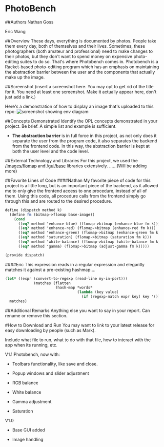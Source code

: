 # PhotoBench

##Authors
Nathan Goss

Eric Wang

##Overview
These days, everything is documented by photos. People take them every day, both of themselves and their lives. Sometimes, these photographers (both amateur and professional) need to make changes to their photos, but they don't want to spend money on expensive photo-editing suites to do so. That's where Photobench comes in. Photobench is a Racket-based photo-editing program which has an emphasis on maintaining the abstraction barrier between the user and the components that actually make up the image. 

##Screenshot
(insert a screenshot here. You may opt to get rid of the title for it. You need at least one screenshot. Make it actually appear here, don't just add a link.)

Here's a demonstration of how to display an image that's uploaded to this repo:
![screenshot showing env diagram](withdraw.png)

##Concepts Demonstrated
Identify the OPL concepts demonstrated in your project. Be brief. A simple list and example is sufficient. 
* **The abstraction barrier** is in full force in this project, as not only does it separate the user from the program code, it also separates the backend from the frontend code. In this way, the abstraction barrier is kept at both the user level and the code level.

##External Technology and Libraries
For this project, we used the [/images/flomap](docs.racket-lang.org/images/flomap_title.html) and [/gui/base](http://docs.racket-lang.org/gui/) libraries extensively. ......(Will be adding more)

##Favorite Lines of Code
####Nathan
My favorite piece of code for this project is a little long, but is an important piece of the backend, as it allowed me to only give the frontend access to one procedure, instead of all of them. Using this code, all procedure calls from the frontend simply go through this and are routed to the desired procedure.
```scheme
define (dispatch method k)
  (define fm (bitmap->flomap base-image))
    (cond
      ((eq? method 'enhance-blue) (flomap->bitmap (enhance-blue fm k)))
      ((eq? method 'enhance-red) (flomap->bitmap (enhance-red fm k)))
      ((eq? method 'enhance-green) (flomap->bitmap (enhance-green fm k)))
      ((eq? method 'saturation) (flomap->bitmap (saturation fm k)))
      ((eq? method 'white-balance) (flomap->bitmap (white-balance fm k)))
      ((eq? method 'gamma) (flomap->bitmap (adjust-gamma fm k)))))

(provide dispatch)
```
####Eric
This expression reads in a regular expression and elegantly matches it against a pre-existing hashmap....
```scheme
(let* ((expr (convert-to-regexp (read-line my-in-port)))
             (matches (flatten
                       (hash-map *words*
                                 (lambda (key value)
                                   (if (regexp-match expr key) key '()))))))
  matches)
```

##Additional Remarks
Anything else you want to say in your report. Can rename or remove this section.

#How to Download and Run
You may want to link to your latest release for easy downloading by people (such as Mark).

Include what file to run, what to do with that file, how to interact with the app when its running, etc. 

V1.1
Photobench, now with:

* Toolbars functionality, like save and close.

* Popup windows and slider adjustment

* RGB balance

* White balance

* Gamma adjustment

* Saturation


V1.0

* Base GUI added

* Image handling
